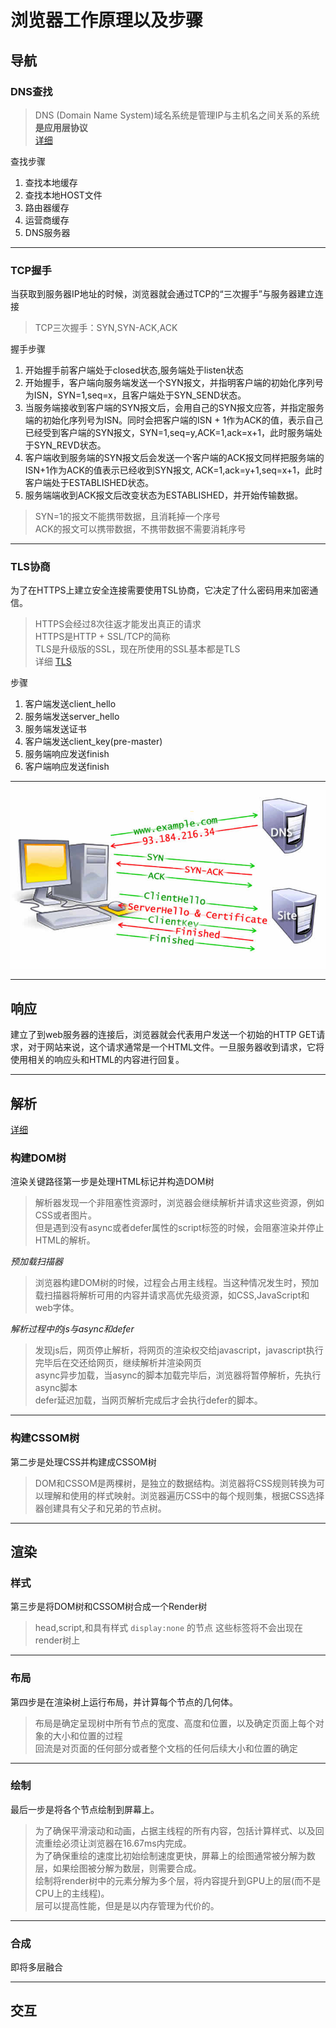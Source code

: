 # 浏览器工作原理以及步骤

## 导航

### DNS查找

> DNS (Domain Name System)域名系统是管理IP与主机名之间关系的系统 **是应用层协议**  
> [详细](../net/dns.md)

查找步骤

1. 查找本地缓存
2. 查找本地HOST文件
3. 路由器缓存
4. 运营商缓存
5. DNS服务器

---

### TCP握手

当获取到服务器IP地址的时候，浏览器就会通过TCP的“三次握手”与服务器建立连接

> TCP三次握手：SYN,SYN-ACK,ACK

握手步骤

1. 开始握手前客户端处于closed状态,服务端处于listen状态
2. 开始握手，客户端向服务端发送一个SYN报文，并指明客户端的初始化序列号为ISN，SYN=1,seq=x，且客户端处于SYN_SEND状态。
3. 当服务端接收到客户端的SYN报文后，会用自己的SYN报文应答，并指定服务端的初始化序列号为ISN。同时会把客户端的ISN + 1作为ACK的值，表示自己已经受到客户端的SYN报文，SYN=1,seq=y,ACK=1,ack=x+1，此时服务端处于SYN_REVD状态。
4. 客户端收到服务端的SYN报文后会发送一个客户端的ACK报文同样把服务端的ISN+1作为ACK的值表示已经收到SYN报文, ACK=1,ack=y+1,seq=x+1，此时客户端处于ESTABLISHED状态。
5. 服务端端收到ACK报文后改变状态为ESTABLISHED，并开始传输数据。

> SYN=1的报文不能携带数据，且消耗掉一个序号  
> ACK的报文可以携带数据，不携带数据不需要消耗序号

---

### TLS协商

为了在HTTPS上建立安全连接需要使用TSL协商，它决定了什么密码用来加密通信。

> HTTPS会经过8次往返才能发出真正的请求  
> HTTPS是HTTP + SSL/TCP的简称  
> TLS是升级版的SSL，现在所使用的SSL基本都是TLS  
> 详细 [TLS](../net/tls.md)

步骤

1. 客户端发送client_hello
2. 服务端发送server_hello
3. 服务端发送证书
4. 客户端发送client_key(pre-master)
5. 服务端响应发送finish
6. 客户端响应发送finish

--- 

![详细信息](../imgs/ssl.jpg)

---

## 响应

建立了到web服务器的连接后，浏览器就会代表用户发送一个初始的HTTP GET请求，对于网站来说，这个请求通常是一个HTML文件。一旦服务器收到请求，它将使用相关的响应头和HTML的内容进行回复。

---

## 解析

[详细](./parsing&render.md)

### 构建DOM树

渲染关键路径第一步是处理HTML标记并构造DOM树

> 解析器发现一个非阻塞性资源时，浏览器会继续解析并请求这些资源，例如CSS或者图片。  
> 但是遇到没有async或者defer属性的script标签的时候，会阻塞渲染并停止HTML的解析。

*预加载扫描器*  

> 浏览器构建DOM树的时候，过程会占用主线程。当这种情况发生时，预加载扫描器将解析可用的内容并请求高优先级资源，如CSS,JavaScript和web字体。

*解析过程中的js与async和defer*  
> 发现js后，网页停止解析，将网页的渲染权交给javascript，javascript执行完毕后在交还给网页，继续解析并渲染网页  
> async异步加载，当async的脚本加载完毕后，浏览器将暂停解析，先执行async脚本  
> defer延迟加载，当网页解析完成后才会执行defer的脚本。

---

### 构建CSSOM树

第二步是处理CSS并构建成CSSOM树

> DOM和CSSOM是两棵树，是独立的数据结构。浏览器将CSS规则转换为可以理解和使用的样式映射。浏览器遍历CSS中的每个规则集，根据CSS选择器创建具有父子和兄弟的节点树。

---

## 渲染

### 样式

第三步是将DOM树和CSSOM树合成一个Render树

> head,script,和具有样式 `display:none` 的节点 这些标签将不会出现在render树上

---

### 布局

第四步是在渲染树上运行布局，并计算每个节点的几何体。  
> 布局是确定呈现树中所有节点的宽度、高度和位置，以及确定页面上每个对象的大小和位置的过程  
> 回流是对页面的任何部分或者整个文档的任何后续大小和位置的确定

---

### 绘制

最后一步是将各个节点绘制到屏幕上。

> 为了确保平滑滚动和动画，占据主线程的所有内容，包括计算样式、以及回流重绘必须让浏览器在16.67ms内完成。  
> 为了确保重绘的速度比初始绘制速度更快，屏幕上的绘图通常被分解为数层，如果绘图被分解为数层，则需要合成。  
> 绘制将render树中的元素分解为多个层，将内容提升到GPU上的层(而不是CPU上的主线程)。  
> 层可以提高性能，但是是以内存管理为代价的。

---

### 合成

即将多层融合

---

## 交互